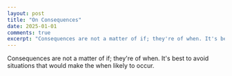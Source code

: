 ```yaml
---
layout: post
title: "On Consequences"
date: 2025-01-01
comments: true
excerpt: "Consequences are not a matter of if; they're of when. It's best to avoid situations that would make the when likely to occur."
---
```


Consequences are not a matter of if; they're of when. It's best to avoid situations that would make the when likely to occur.
